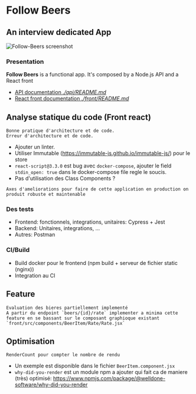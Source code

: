 # Follow Beers

## An interview dedicated App

<img src="./doc/screenshot.png" alt="Follow-Beers screenshot" />

### Presentation

**Follow Beers** is a functional app. It's composed by a Node.js API and a React front

- [API documentation _./api/README.md_](./api/README.md)
- [React front documentation _./front/README.md_](./front/README.md)


## Analyse statique du code (Front react)
```
Bonne pratique d'architecture et de code.
Erreur d'architecture et de code.
```
- Ajouter un linter.
- Utiliser Immutable (https://immutable-js.github.io/immutable-js/) pour le store
- `react-script@3.3.0` est bug avec `docker-compose`, ajouter le field `stdin_open: true` dans le docker-compose file regle le soucis.
- Pas d'utilisation des Class Components ?

```
Axes d'ameliorations pour faire de cette application en production on produit robuste et maintenable
```
### Des tests
- Frontend: fonctionnels, integrations, unitaires: Cypress + Jest
- Backend: Unitaires, integrations, ...
- Autres: Postman

### CI/Build
- Build docker pour le frontend (npm build + serveur de fichier static (nginx))
- Integration au CI


## Feature
```
Evaluation des bieres partiellement implementé
A partir du endpoint `beers/{id}/rate` implementer a minima cette feature en se bassant sur le composant graphioque existant `front/src/components/BeerItem/Rate/Rate.jsx`
```

## Optimisation
```
RenderCount pour compter le nombre de rendu
```
- Un exemple est disponible dans le fichier `BeerItem.component.jsx`
- `why-did-you-render` est un module npm a ajouter qui fait ca de maniere (très) optimisé: https://www.npmjs.com/package/@welldone-software/why-did-you-render



